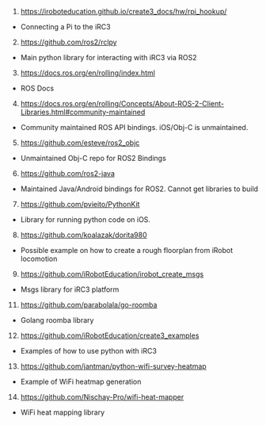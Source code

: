 1) https://iroboteducation.github.io/create3_docs/hw/rpi_hookup/
  - Connecting a Pi to the iRC3
2) https://github.com/ros2/rclpy
  - Main python library for interacting with iRC3 via ROS2
3) https://docs.ros.org/en/rolling/index.html
  - ROS Docs
4) https://docs.ros.org/en/rolling/Concepts/About-ROS-2-Client-Libraries.html#community-maintained
  - Community maintained ROS API bindings. iOS/Obj-C is unmaintained.
5) https://github.com/esteve/ros2_objc
  - Unmaintained Obj-C repo for ROS2 Bindings
6) https://github.com/ros2-java
  - Maintained Java/Android bindings for ROS2. Cannot get libraries to build
7) https://github.com/pvieito/PythonKit
  - Library for running python code on iOS.
8) https://github.com/koalazak/dorita980
  - Possible example on how to create a rough floorplan from iRobot locomotion
9) https://github.com/iRobotEducation/irobot_create_msgs
  - Msgs library for iRC3 platform
11) https://github.com/parabolala/go-roomba
  - Golang roomba library
12) https://github.com/iRobotEducation/create3_examples
  - Examples of how to use python with iRC3
13) https://github.com/jantman/python-wifi-survey-heatmap
  - Example of WiFi heatmap generation
14) https://github.com/Nischay-Pro/wifi-heat-mapper
  - WiFi heat mapping library
